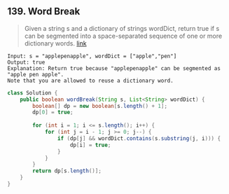## 139. Word Break
> Given a string s and a dictionary of strings wordDict, return true if s can be segmented into a space-separated sequence of one or more dictionary words. [link](https://leetcode.com/problems/word-break)
```
Input: s = "applepenapple", wordDict = ["apple","pen"]
Output: true
Explanation: Return true because "applepenapple" can be segmented as "apple pen apple".
Note that you are allowed to reuse a dictionary word.
```
```java
class Solution {
    public boolean wordBreak(String s, List<String> wordDict) {
        boolean[] dp = new boolean[s.length() + 1];
        dp[0] = true;
        
        for (int i = 1; i <= s.length(); i++) {
            for (int j = i - 1; j >= 0; j--) {
                if (dp[j] && wordDict.contains(s.substring(j, i))) {
                    dp[i] = true;
                }
            }
        }
        return dp[s.length()];
    }
}
```